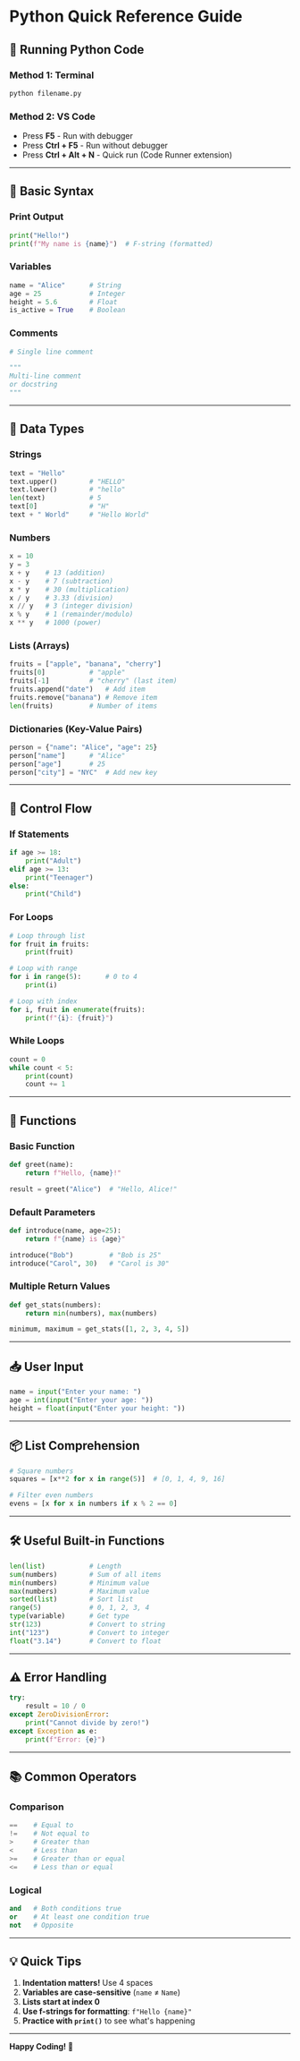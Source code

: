 # Python Quick Reference Guide

## 🐍 Running Python Code

### Method 1: Terminal
```bash
python filename.py
```

### Method 2: VS Code
- Press **F5** - Run with debugger
- Press **Ctrl + F5** - Run without debugger
- Press **Ctrl + Alt + N** - Quick run (Code Runner extension)

---

## 📝 Basic Syntax

### Print Output
```python
print("Hello!")
print(f"My name is {name}")  # F-string (formatted)
```

### Variables
```python
name = "Alice"      # String
age = 25            # Integer
height = 5.6        # Float
is_active = True    # Boolean
```

### Comments
```python
# Single line comment

"""
Multi-line comment
or docstring
"""
```

---

## 🔢 Data Types

### Strings
```python
text = "Hello"
text.upper()        # "HELLO"
text.lower()        # "hello"
len(text)           # 5
text[0]             # "H"
text + " World"     # "Hello World"
```

### Numbers
```python
x = 10
y = 3
x + y    # 13 (addition)
x - y    # 7 (subtraction)
x * y    # 30 (multiplication)
x / y    # 3.33 (division)
x // y   # 3 (integer division)
x % y    # 1 (remainder/modulo)
x ** y   # 1000 (power)
```

### Lists (Arrays)
```python
fruits = ["apple", "banana", "cherry"]
fruits[0]           # "apple"
fruits[-1]          # "cherry" (last item)
fruits.append("date")   # Add item
fruits.remove("banana") # Remove item
len(fruits)         # Number of items
```

### Dictionaries (Key-Value Pairs)
```python
person = {"name": "Alice", "age": 25}
person["name"]      # "Alice"
person["age"]       # 25
person["city"] = "NYC"  # Add new key
```

---

## 🔁 Control Flow

### If Statements
```python
if age >= 18:
    print("Adult")
elif age >= 13:
    print("Teenager")
else:
    print("Child")
```

### For Loops
```python
# Loop through list
for fruit in fruits:
    print(fruit)

# Loop with range
for i in range(5):      # 0 to 4
    print(i)

# Loop with index
for i, fruit in enumerate(fruits):
    print(f"{i}: {fruit}")
```

### While Loops
```python
count = 0
while count < 5:
    print(count)
    count += 1
```

---

## 🎯 Functions

### Basic Function
```python
def greet(name):
    return f"Hello, {name}!"

result = greet("Alice")  # "Hello, Alice!"
```

### Default Parameters
```python
def introduce(name, age=25):
    return f"{name} is {age}"

introduce("Bob")         # "Bob is 25"
introduce("Carol", 30)   # "Carol is 30"
```

### Multiple Return Values
```python
def get_stats(numbers):
    return min(numbers), max(numbers)

minimum, maximum = get_stats([1, 2, 3, 4, 5])
```

---

## 📥 User Input

```python
name = input("Enter your name: ")
age = int(input("Enter your age: "))
height = float(input("Enter your height: "))
```

---

## 📦 List Comprehension

```python
# Square numbers
squares = [x**2 for x in range(5)]  # [0, 1, 4, 9, 16]

# Filter even numbers
evens = [x for x in numbers if x % 2 == 0]
```

---

## 🛠️ Useful Built-in Functions

```python
len(list)           # Length
sum(numbers)        # Sum of all items
min(numbers)        # Minimum value
max(numbers)        # Maximum value
sorted(list)        # Sort list
range(5)            # 0, 1, 2, 3, 4
type(variable)      # Get type
str(123)            # Convert to string
int("123")          # Convert to integer
float("3.14")       # Convert to float
```

---

## ⚠️ Error Handling

```python
try:
    result = 10 / 0
except ZeroDivisionError:
    print("Cannot divide by zero!")
except Exception as e:
    print(f"Error: {e}")
```

---

## 📚 Common Operators

### Comparison
```python
==    # Equal to
!=    # Not equal to
>     # Greater than
<     # Less than
>=    # Greater than or equal
<=    # Less than or equal
```

### Logical
```python
and   # Both conditions true
or    # At least one condition true
not   # Opposite
```

---

## 💡 Quick Tips

1. **Indentation matters!** Use 4 spaces
2. **Variables are case-sensitive** (`name` ≠ `Name`)
3. **Lists start at index 0**
4. **Use f-strings for formatting**: `f"Hello {name}"`
5. **Practice with `print()`** to see what's happening

---

**Happy Coding! 🐍**
